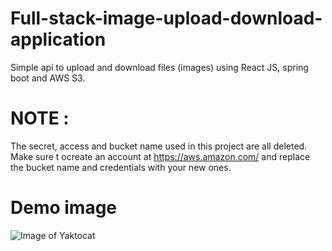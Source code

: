 # Full-stack-image-upload-download-application
Simple api to upload and download files (images) using React JS, spring boot and AWS S3.

# NOTE :
The secret, access and bucket name used in this project are all deleted.
Make sure t ocreate an account at https://aws.amazon.com/ and replace the bucket name and credentials with your new ones.

# Demo image
![Image of Yaktocat](https://i.imgur.com/7r6TaB6.png)

